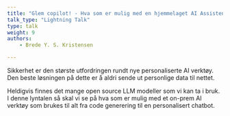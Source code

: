 ```yaml
---
title: "Glem copilot! - Hva som er mulig med en hjemmelaget AI Assistent"
talk_type: "Lightning Talk"
type: talk
weight: 9
authors:
    - Brede Y. S. Kristensen

---
```

Sikkerhet er den største utfordringen rundt nye personaliserte AI verktøy.  Den beste løsningen på dette er å aldri sende ut personlige data til nettet. 

Heldigvis finnes det mange open source LLM modeller som vi kan ta i bruk. I denne lyntalen så skal vi se på hva som er mulig med et on-prem AI verktøy som brukes til alt fra code generering til en personalisert chatbot.
